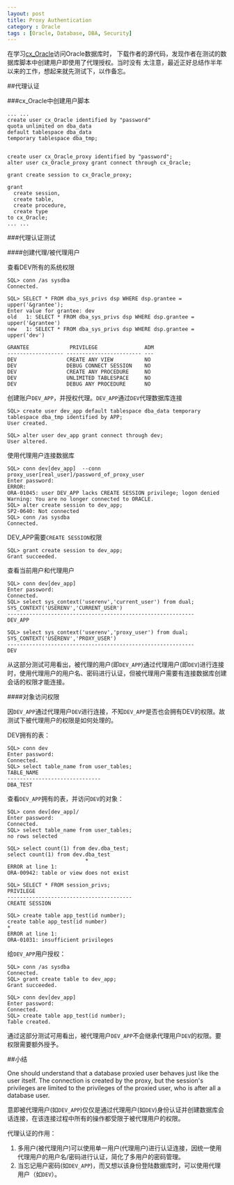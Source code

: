 ```yaml
---
layout: post
title: Proxy Authentication
category : Oracle
tags : [Oracle, Database, DBA, Security]
---
```


在学习[cx_Oracle](http://sourceforge.net/projects/cx-oracle/)访问Oracle数据库时， 下载作者的源代码，发现作者在测试的数据库脚本中创建用户即使用了代理授权。当时没有 太注意，最近正好总结作半年以来的工作，想起来就先测试下，以作备忘。

##代理认证

###cx_Oracle中创建用户脚本

	... ...
	create user cx_Oracle identified by "password"
	quota unlimited on dba_data
	default tablespace dba_data
	temporary tablespace dba_tmp;
	
	
	create user cx_Oracle_proxy identified by "password";
	alter user cx_Oracle_proxy grant connect through cx_Oracle;
	
	grant create session to cx_Oracle_proxy;
	
	grant
	  create session,
	  create table,
	  create procedure,
	  create type
	to cx_Oracle;
	... ...

###代理认证测试

####创建代理/被代理用户

查看DEV所有的系统权限

	SQL> conn /as sysdba
	Connected.
	
	SQL> SELECT * FROM dba_sys_privs dsp WHERE dsp.grantee = upper('&grantee');
	Enter value for grantee: dev
	old   1: SELECT * FROM dba_sys_privs dsp WHERE dsp.grantee = upper('&grantee')
	new   1: SELECT * FROM dba_sys_privs dsp WHERE dsp.grantee = upper('dev')
	
	GRANTEE 		    PRIVILEGE			    ADM
	------------------ ------------------------ ---
	DEV			       CREATE ANY VIEW			NO
	DEV			       DEBUG CONNECT SESSION	NO
	DEV			       CREATE ANY PROCEDURE		NO
	DEV			       UNLIMITED TABLESPACE		NO
	DEV			       DEBUG ANY PROCEDURE		NO
	

创建账户`DEV_APP`，并授权代理。`DEV_APP`通过`DEV`代理数据库连接

	SQL> create user dev_app default tablespace dba_data temporary tablespace dba_tmp identified by APP;
	User created.
	
	SQL> alter user dev_app grant connect through dev;
	User altered.


使用代理用户连接数据库
	
	SQL> conn dev[dev_app]  --conn proxy_user[real_user]/password_of_proxy_user
	Enter password: 
	ERROR:
	ORA-01045: user DEV_APP lacks CREATE SESSION privilege; logon denied
	Warning: You are no longer connected to ORACLE.
	SQL> alter create session to dev_app;
	SP2-0640: Not connected
	SQL> conn /as sysdba
	Connected.
	
DEV_APP需要`CREATE SESSION`权限

	SQL> grant create session to dev_app;
	Grant succeeded.
	
查看当前用户和代理用户

	SQL> conn dev[dev_app]		
	Enter password: 			
	Connected.
	SQL> select sys_context('userenv','current_user') from dual;
	SYS_CONTEXT('USERENV','CURRENT_USER')
	------------------------------------------------------------
	DEV_APP
	
	SQL> select sys_context('userenv','proxy_user') from dual;
	SYS_CONTEXT('USERENV','PROXY_USER')
	------------------------------------------------------------
	DEV

从这部分测试可用看出，被代理的用户(即`DEV_APP`)通过代理用户(即`DEV`)进行连接时，使用代理用户的用户名、密码进行认证，但被代理用户需要有连接数据库创建会话的权限才能连接。

####对象访问权限

因`DEV_APP`通过代理用户`DEV`进行连接，不知`DEV_APP`是否也会拥有DEV的权限。故测试下被代理用户的权限是如何处理的。

DEV拥有的表：

	SQL> conn dev
	Enter password: 
	Connected.
	SQL> select table_name from user_tables;	
	TABLE_NAME
	------------------------------
	DBA_TEST

查看`DEV_APP`拥有的表，并访问`DEV`的对象：

	SQL> conn dev[dev_app]/
	Enter password: 
	Connected.
	SQL> select table_name from user_tables;
	no rows selected

	SQL> select count(1) from dev.dba_test;
	select count(1) from dev.dba_test
	                         *
	ERROR at line 1:
	ORA-00942: table or view does not exist

	SQL> SELECT * FROM session_privs;
	PRIVILEGE
	----------------------------------------
	CREATE SESSION
	
	SQL> create table app_test(id number);
	create table app_test(id number)
	*
	ERROR at line 1:
	ORA-01031: insufficient privileges
	
给`DEV_APP`用户授权：

	SQL> conn /as sysdba
	Connected.
	SQL> grant create table to dev_app;
	Grant succeeded.
	
	SQL> conn dev[dev_app]
	Enter password: 
	Connected.
	SQL> create table app_test(id number);	
	Table created.
	
通过这部分测试可用看出，被代理用户`DEV_APP`不会继承代理用户`DEV`的权限。要权限需要额外授予。

##小结

One should understand that a database proxied user behaves just like the user itself. The connection is created by the proxy, but the session's privileges are limited to the privileges of the proxied user, who is after all a database user.

意即被代理用户(如`DEV_APP`)仅仅是通过代理用户(如`DEV`)身份认证并创建数据库会话连接，在该连接过程中所有的操作都受限于被代理用户的权限。

代理认证的作用：

1. 多用户(被代理用户)可以使用单一用户(代理用户)进行认证连接，因统一使用代理用户的用户名/密码进行认证，简化了多用户的密码管理。
2. 当忘记用户密码(如`DEV_APP`)，而又想以该身份登陆数据库时，可以使用代理用户（如`DEV`）。
